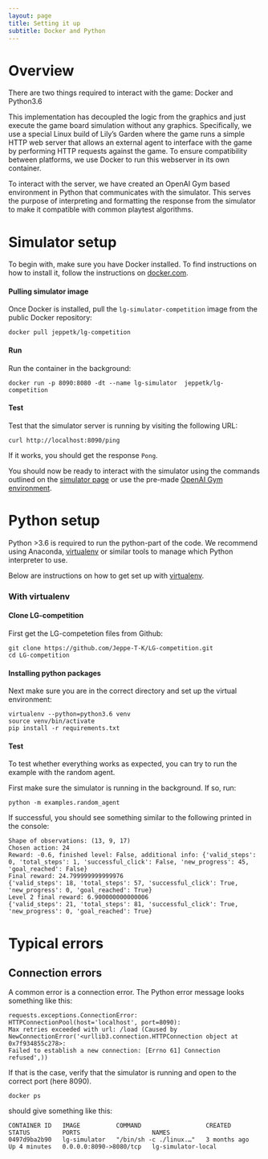 ```yaml
---
layout: page
title: Setting it up
subtitle: Docker and Python
---
```


# Overview

There are two things required to interact with the game: Docker and Python3.6

This implementation has decoupled the logic from the graphics and just execute the game board simulation without any graphics. Specifically, we use a special Linux build of Lily’s Garden where the game runs a simple HTTP web server that allows an external agent to interface with the game by performing HTTP requests against the game.
To ensure compatibility between platforms, we use Docker to run this webserver in its own container.

To interact with the server, we have created an OpenAI Gym based environment in Python that communicates with the simulator.
This serves the purpose of interpreting and formatting the response from the simulator to make it compatible with common playtest algorithms.

# Simulator setup

To begin with, make sure you have Docker installed. To find instructions on how to install it, follow the instructions on [docker.com](https://www.docker.com/).

#### Pulling simulator image

Once Docker is installed, pull the `lg-simulator-competition` image from the public Docker repository:

```
docker pull jeppetk/lg-competition
```

#### Run
Run the container in the background:

```
docker run -p 8090:8080 -dt --name lg-simulator  jeppetk/lg-competition
```

#### Test
Test that the simulator server is running by visiting the following URL:

```
curl http://localhost:8090/ping
```

If it works, you should get the response `Pong`.

You should now be ready to interact with the simulator using the commands outlined on the [simulator page](simulator) or use the pre-made [OpenAI Gym environment](environment).


# Python setup

Python >3.6 is required to run the python-part of the code. We recommend using Anaconda, [virtualenv](https://virtualenv.pypa.io/en/latest/installation.html) or similar tools to manage which Python interpreter to use.

Below are instructions on how to get set up with [virtualenv](https://virtualenv.pypa.io/en/latest/installation.html).

### With virtualenv

#### Clone LG-competition

First get the LG-competetion files from Github:

```
git clone https://github.com/Jeppe-T-K/LG-competition.git
cd LG-competition
```

#### Installing python packages

Next make sure you are in the correct directory and set up the virtual environment:

```
virtualenv --python=python3.6 venv
source venv/bin/activate
pip install -r requirements.txt
```

#### Test
To test whether everything works as expected, you can try to run the example with the random agent.

First make sure the simulator is running in the background. If so, run:

```
python -m examples.random_agent
```

If successful, you should see something similar to the following printed in the console:

```
Shape of observations: (13, 9, 17)
Chosen action: 24
Reward: -0.6, finished level: False, additional info: {'valid_steps': 0, 'total_steps': 1, 'successful_click': False, 'new_progress': 45, 'goal_reached': False}
Final reward: 24.799999999999976
{'valid_steps': 18, 'total_steps': 57, 'successful_click': True, 'new_progress': 0, 'goal_reached': True}
Level 2 final reward: 6.900000000000006
{'valid_steps': 21, 'total_steps': 81, 'successful_click': True, 'new_progress': 0, 'goal_reached': True}
```


# Typical errors

## Connection errors
A common error is a connection error. The Python error message looks something like this:

```
requests.exceptions.ConnectionError: HTTPConnectionPool(host='localhost', port=8090):
Max retries exceeded with url: /load (Caused by NewConnectionError('<urllib3.connection.HTTPConnection object at 0x7f934855c278>:
Failed to establish a new connection: [Errno 61] Connection refused',))
```

If that is the case, verify that the simulator is running and open to the correct port (here 8090).

```
docker ps
```

should give something like this:

```
CONTAINER ID   IMAGE          COMMAND                  CREATED        STATUS         PORTS                    NAMES
0497d9ba2b90   lg-simulator   "/bin/sh -c ./linux.…"   3 months ago   Up 4 minutes   0.0.0.0:8090->8080/tcp   lg-simulator-local
```
